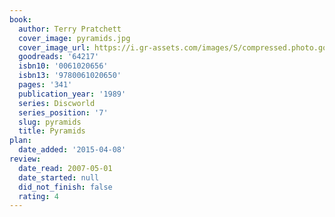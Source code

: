 ```yaml
---
book:
  author: Terry Pratchett
  cover_image: pyramids.jpg
  cover_image_url: https://i.gr-assets.com/images/S/compressed.photo.goodreads.com/books/1439098306l/64217._SY475_.jpg
  goodreads: '64217'
  isbn10: '0061020656'
  isbn13: '9780061020650'
  pages: '341'
  publication_year: '1989'
  series: Discworld
  series_position: '7'
  slug: pyramids
  title: Pyramids
plan:
  date_added: '2015-04-08'
review:
  date_read: 2007-05-01
  date_started: null
  did_not_finish: false
  rating: 4
---
```

